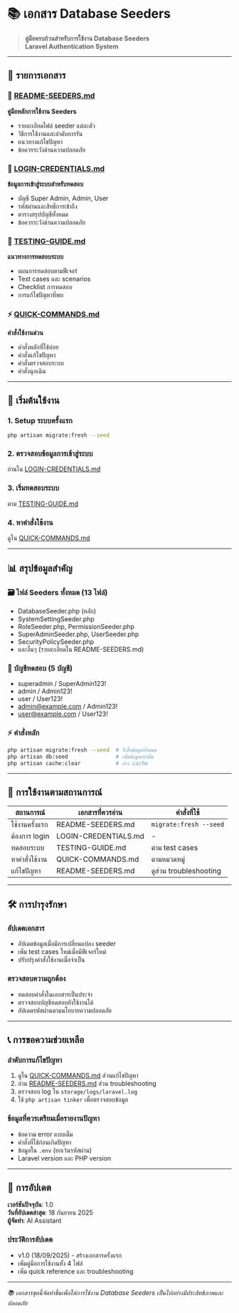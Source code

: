 # 📚 เอกสาร Database Seeders

> **คู่มือครบถ้วนสำหรับการใช้งาน Database Seeders**  
> **Laravel Authentication System**

---

## 📖 รายการเอกสาร

### 🎯 **[README-SEEDERS.md](./README-SEEDERS.md)**
**คู่มือหลักการใช้งาน Seeders**
- รายละเอียดไฟล์ seeder แต่ละตัว
- วิธีการใช้งานและลำดับการรัน
- แนวทางแก้ไขปัญหา
- ข้อควรระวังด้านความปลอดภัย

### 🔑 **[LOGIN-CREDENTIALS.md](./LOGIN-CREDENTIALS.md)**
**ข้อมูลการเข้าสู่ระบบสำหรับทดสอบ**
- บัญชี Super Admin, Admin, User
- รหัสผ่านและสิทธิ์การเข้าถึง
- ตารางสรุปบัญชีทั้งหมด
- ข้อควรระวังด้านความปลอดภัย

### 🧪 **[TESTING-GUIDE.md](./TESTING-GUIDE.md)**
**แนวทางการทดสอบระบบ**
- แผนการทดสอบตามฟีเจอร์
- Test cases และ scenarios
- Checklist การทดสอบ
- การแก้ไขปัญหาที่พบ

### ⚡ **[QUICK-COMMANDS.md](./QUICK-COMMANDS.md)**
**คำสั่งใช้งานด่วน**
- คำสั่งหลักที่ใช้บ่อย
- คำสั่งแก้ไขปัญหา
- คำสั่งตรวจสอบระบบ
- คำสั่งฉุกเฉิน

---

## 🚀 เริ่มต้นใช้งาน

### **1. Setup ระบบครั้งแรก**
```bash
php artisan migrate:fresh --seed
```

### **2. ตรวจสอบข้อมูลการเข้าสู่ระบบ**
อ่านใน [LOGIN-CREDENTIALS.md](./LOGIN-CREDENTIALS.md)

### **3. เริ่มทดสอบระบบ**
ตาม [TESTING-GUIDE.md](./TESTING-GUIDE.md)

### **4. หาคำสั่งใช้งาน**
ดูใน [QUICK-COMMANDS.md](./QUICK-COMMANDS.md)

---

## 📊 สรุปข้อมูลสำคัญ

### **🗃️ ไฟล์ Seeders ทั้งหมด (13 ไฟล์)**
- DatabaseSeeder.php (หลัก)
- SystemSettingSeeder.php
- RoleSeeder.php, PermissionSeeder.php
- SuperAdminSeeder.php, UserSeeder.php
- SecurityPolicySeeder.php
- และอื่นๆ (รายละเอียดใน README-SEEDERS.md)

### **🔑 บัญชีทดสอบ (5 บัญชี)**
- superadmin / SuperAdmin123!
- admin / Admin123!
- user / User123!
- admin@example.com / Admin123!
- user@example.com / User123!

### **⚡ คำสั่งหลัก**
```bash
php artisan migrate:fresh --seed  # รีเซ็ทข้อมูลทั้งหมด
php artisan db:seed               # เพิ่มข้อมูลเท่านั้น
php artisan cache:clear           # ล้าง cache
```

---

## 🎯 การใช้งานตามสถานการณ์

| สถานการณ์ | เอกสารที่ควรอ่าน | คำสั่งที่ใช้ |
|-----------|-------------------|-------------|
| ใช้งานครั้งแรก | README-SEEDERS.md | `migrate:fresh --seed` |
| ต้องการ login | LOGIN-CREDENTIALS.md | - |
| ทดสอบระบบ | TESTING-GUIDE.md | ตาม test cases |
| หาคำสั่งใช้งาน | QUICK-COMMANDS.md | ตามหมวดหมู่ |
| แก้ไขปัญหา | README-SEEDERS.md | ดูส่วน troubleshooting |

---

## 🛠️ การบำรุงรักษา

### **อัปเดตเอกสาร**
- อัปเดตข้อมูลเมื่อมีการเปลี่ยนแปลง seeder
- เพิ่ม test cases ใหม่เมื่อมีฟีเจอร์ใหม่
- ปรับปรุงคำสั่งใช้งานเมื่อจำเป็น

### **ตรวจสอบความถูกต้อง**
- ทดสอบคำสั่งในเอกสารเป็นประจำ
- ตรวจสอบบัญชีทดสอบยังใช้งานได้
- อัปเดตรหัสผ่านตามนโยบายความปลอดภัย

---

## 📞 การขอความช่วยเหลือ

### **ลำดับการแก้ไขปัญหา**
1. ดูใน [QUICK-COMMANDS.md](./QUICK-COMMANDS.md) ส่วนแก้ไขปัญหา
2. อ่าน [README-SEEDERS.md](./README-SEEDERS.md) ส่วน troubleshooting
3. ตรวจสอบ log ใน `storage/logs/laravel.log`
4. ใช้ `php artisan tinker` เพื่อตรวจสอบข้อมูล

### **ข้อมูลที่ควรเตรียมเมื่อรายงานปัญหา**
- ข้อความ error แบบเต็ม
- คำสั่งที่ใช้ก่อนเกิดปัญหา
- ข้อมูลใน `.env` (ยกเว้นรหัสผ่าน)
- Laravel version และ PHP version

---

## 🔄 การอัปเดต

**เวอร์ชันปัจจุบัน**: 1.0  
**วันที่อัปเดตล่าสุด**: 18 กันยายน 2025  
**ผู้จัดทำ**: AI Assistant

### **ประวัติการอัปเดต**
- v1.0 (18/09/2025) - สร้างเอกสารครั้งแรก
- เพิ่มคู่มือการใช้งานทั้ง 4 ไฟล์
- เพิ่ม quick reference และ troubleshooting

---

*📚 เอกสารชุดนี้จัดทำขึ้นเพื่อให้การใช้งาน Database Seeders เป็นไปอย่างมีประสิทธิภาพและปลอดภัย*